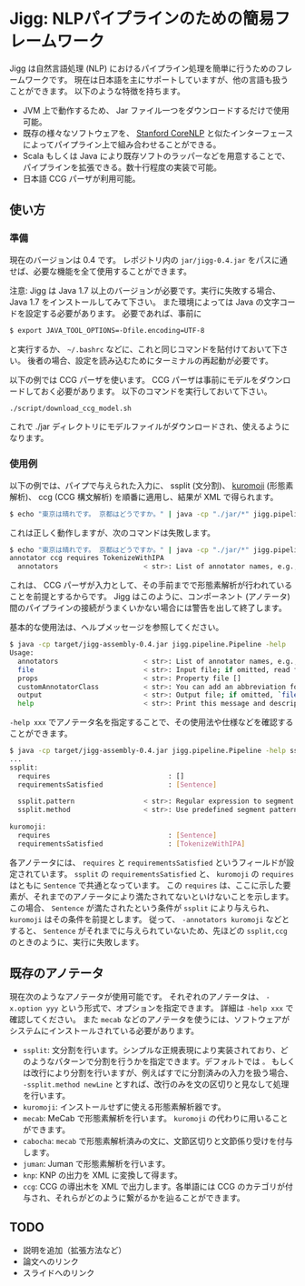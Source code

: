 # Jigg: NLPパイプラインのための簡易フレームワーク

Jigg は自然言語処理 (NLP) におけるパイプライン処理を簡単に行うためのフレームワークです。
現在は日本語を主にサポートしていますが、他の言語も扱うことができます。
以下のような特徴を持ちます。

- JVM 上で動作するため、 Jar ファイル一つをダウンロードするだけで使用可能。
- 既存の様々なソフトウェアを、 [Stanford CoreNLP](http://nlp.stanford.edu/software/corenlp.shtml) と似たインターフェースによってパイプライン上で組み合わせることができる。
- Scala もしくは Java により既存ソフトのラッパーなどを用意することで、パイプラインを拡張できる。数十行程度の実装で可能。
- 日本語 CCG パーザが利用可能。

## 使い方

### 準備

現在のバージョンは 0.4 です。
レポジトリ内の `jar/jigg-0.4.jar` をパスに通せば、必要な機能を全て使用することができます。

注意: Jigg は Java 1.7 以上のバージョンが必要です。実行に失敗する場合、 Java 1.7 をインストールしてみて下さい。
また環境によっては Java の文字コードを設定する必要があります。
必要であれば、事前に

```bash
$ export JAVA_TOOL_OPTIONS=-Dfile.encoding=UTF-8
```

と実行するか、 `~/.bashrc` などに、これと同じコマンドを貼付けておいて下さい。
後者の場合、設定を読み込むためにターミナルの再起動が必要です。

以下の例では CCG パーザを使います。
CCG パーザは事前にモデルをダウンロードしておく必要があります。
以下のコマンドを実行しておいて下さい。

```bash
./script/download_ccg_model.sh
```

これで ./jar ディレクトリにモデルファイルがダウンロードされ、使えるようになります。

### 使用例

以下の例では、パイプで与えられた入力に、 ssplit (文分割)、 [kuromoji](http://www.atilika.org) (形態素解析)、 ccg (CCG 構文解析) を順番に適用し、結果が XML で得られます。

```bash
$ echo "東京は晴れです。 京都はどうですか。" | java -cp "./jar/*" jigg.pipeline.Pipeline -annotators ssplit,kuromoji,ccg > annotated.xml
```

これは正しく動作しますが、次のコマンドは失敗します。

```bash
$ echo "東京は晴れです。 京都はどうですか。" | java -cp "./jar/*" jigg.pipeline.Pipeline -annotators ssplit,ccg > annotated.xml
annotator ccg requires TokenizeWithIPA
  annotators                     < str>: List of annotator names, e.g., ssplit,mecab ssplit|kuromoji|mecab|cabocha|juman|knp|ccg (required) [ssplit,ccg]
```

これは、 CCG パーザが入力として、その手前までで形態素解析が行われていることを前提とするからです。
Jigg はこのように、コンポーネント (アノテータ) 間のパイプラインの接続がうまくいかない場合には警告を出して終了します。

基本的な使用法は、ヘルプメッセージを参照してください。

```bash
$ java -cp target/jigg-assembly-0.4.jar jigg.pipeline.Pipeline -help
Usage:
  annotators                     < str>: List of annotator names, e.g., ssplit,mecab ssplit|kuromoji|mecab|cabocha|juman|knp|ccg (required) []
  file                           < str>: Input file; if omitted, read from stdin []
  props                          < str>: Property file []
  customAnnotatorClass           < str>: You can add an abbreviation for a custom annotator class with "-customAnnotatorClass.xxx path.package" []
  output                         < str>: Output file; if omitted, `file`.xml is used. Gzipped if suffix is .gz []
  help                           < str>: Print this message and descriptions of specified annotators, e.g., -help ssplit,mecab [true]
```

`-help xxx` でアノテータ名を指定することで、その使用法や仕様などを確認することができます。

```bash
$ java -cp target/jigg-assembly-0.4.jar jigg.pipeline.Pipeline -help ssplit,kuromoji
...
ssplit:
  requires                             : []
  requirementsSatisfied                : [Sentence]
 
  ssplit.pattern                 < str>: Regular expression to segment lines (if omitted, specified method is used) []
  ssplit.method                  < str>: Use predefined segment pattern newLine|point|pointAndNewLine [pointAndNewLine]
 
kuromoji:
  requires                             : [Sentence]
  requirementsSatisfied                : [TokenizeWithIPA]
```

各アノテータには、 `requires` と `requirementsSatisfied` というフィールドが設定されています。
`ssplit` の `requirementsSatisfied` と、 `kuromoji` の `requires` はともに `Sentence` で共通となっています。
この `requires` は、ここに示した要素が、それまでのアノテータにより満たされてないといけないことを示します。
この場合、 `Sentence` が満たされたという条件が `ssplit` により与えられ、 `kuromoji` はその条件を前提とします。
従って、 `-annotators kuromoji` などとすると、 `Sentence` がそれまでに与えられていないため、先ほどの `ssplit,ccg` のときのように、実行に失敗します。

## 既存のアノテータ

現在次のようなアノテータが使用可能です。
それぞれのアノテータは、 `-x.option yyy` という形式で、オプションを指定できます。
詳細は `-help xxx` で確認してください。
また `mecab` などのアノテータを使うには、ソフトウェアがシステムにインストールされている必要があります。

  * `ssplit`: 文分割を行います。シンプルな正規表現により実装されており、どのようなパターンで分割を行うかを指定できます。デフォルトでは `。` もしくは改行により分割を行いますが、例えばすでに分割済みの入力を扱う場合、 `-ssplit.method newLine` とすれば、改行のみを文の区切りと見なして処理を行います。
  * `kuromoji`: インストールせずに使える形態素解析器です。
  * `mecab`: MeCab で形態素解析を行います。 `kuromoji` の代わりに用いることができます。
  * `cabocha`: `mecab` で形態素解析済みの文に、文節区切りと文節係り受けを付与します。
  * `juman`: Juman で形態素解析を行います。
  * `knp`: KNP の出力を XML に変換して得ます。
  * `ccg`: CCG の導出木を XML で出力します。各単語には CCG のカテゴリが付与され、それらがどのように繋がるかを辿ることができます。

## TODO

- 説明を追加（拡張方法など）
- 論文へのリンク
- スライドへのリンク
